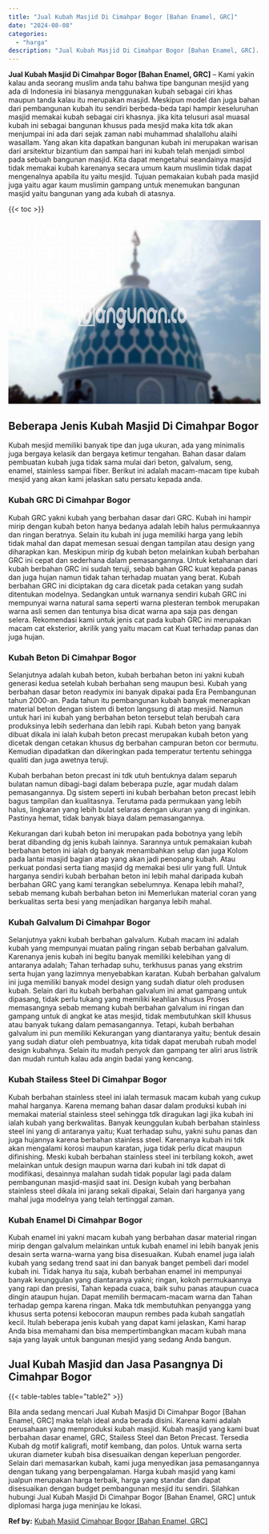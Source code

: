```yaml
---
title: "Jual Kubah Masjid Di Cimahpar Bogor [Bahan Enamel, GRC]"
date: "2024-08-08"
categories: 
  - "harga"
description: "Jual Kubah Masjid Di Cimahpar Bogor [Bahan Enamel, GRC]. Bila anda sedang mencari Jual Kubah Masjid Di Cimahpar Bogor [Bahan Enamel, GRC] maka telah ideal..."
---
```


**Jual Kubah Masjid Di Cimahpar Bogor \[Bahan Enamel, GRC\]** – Kami yakin kalau anda seorang muslim anda tahu bahwa tipe bangunan mesjid yang ada di Indonesia ini biasanya menggunakan kubah sebagai ciri khas maupun tanda kalau itu merupakan masjid. Meskipun model dan juga bahan dari pembangunan kubah itu sendiri berbeda-beda tapi hampir keseluruhan masjid memakai kubah sebagai ciri khasnya. jika kita telusuri asal muasal kubah ini sebagai bangunan khusus pada mesjid maka kita tdk akan menjumpai ini ada dari sejak zaman nabi muhammad shalallohu alaihi wasallam. Yang akan kita dapatkan bangunan kubah ini merupakan warisan dari arsitektur bizantium dan sampai hari ini kubah telah menjadi simbol pada sebuah bangunan masjid. Kita dapat mengetahui seandainya masjid tidak memakai kubah karenanya secara umum kaum muslimin tidak dapat mengenalnya apabila itu yaitu mesjid. Tujuan pemakaian kubah pada masjid juga yaitu agar kaum muslimin gampang untuk menemukan bangunan masjid yaitu bangunan yang ada kubah di atasnya.

{{< toc >}}

![Jual Kubah Masjid Di Cimahpar Bogor [Bahan Enamel, GRC]](/images/jual-kubah-masjid-44.png)

## Beberapa Jenis Kubah Masjid Di Cimahpar Bogor

Kubah mesjid memiliki banyak tipe dan juga ukuran, ada yang minimalis juga bergaya kelasik dan bergaya ketimur tengahan. Bahan dasar dalam pembuatan kubah juga tidak sama mulai dari beton, galvalum, seng, enamel, stainless sampai fiber. Berikut ini adalah macam-macam tipe kubah mesjid yang akan kami jelaskan satu persatu kepada anda.

### Kubah GRC Di Cimahpar Bogor

Kubah GRC yakni kubah yang berbahan dasar dari GRC. Kubah ini hampir mirip dengan kubah beton hanya bedanya adalah lebih halus permukaannya dan ringan beratnya. Selain itu kubah ini juga memiliki harga yang lebih tidak mahal dan dapat memesan sesuai dengan tampilan atau design yang diharapkan kan. Meskipun mirip dg kubah beton melainkan kubah berbahan GRC ini cepat dan sederhana dalam pemasangannya. Untuk ketahanan dari kubah berbahan GRC ini sudah teruji, sebab bahan GRC kuat kepada panas dan juga hujan namun tidak tahan terhadap muatan yang berat. Kubah berbahan GRC ini diciptakan dg cara dicetak pada cetakan yang sudah ditentukan modelnya. Sedangkan untuk warnanya sendiri kubah GRC ini mempunyai warna natural sama seperti warna plesteran tembok merupakan warna asli semen dan tentunya bisa dicat warna apa saja pas dengan selera. Rekomendasi kami untuk jenis cat pada kubah GRC ini merupakan macam cat eksterior, akrilik yang yaitu macam cat Kuat terhadap panas dan juga hujan.

### Kubah Beton Di Cimahpar Bogor

Selanjutnya adalah kubah beton, kubah berbahan beton ini yakni kubah generasi kedua setelah kubah berbahan seng maupun besi. Kubah yang berbahan dasar beton readymix ini banyak dipakai pada Era Pembangunan tahun 2000-an. Pada tahun itu pembangunan kubah banyak menerapkan material beton dengan sistem di beton langsung di atap mesjid. Namun untuk hari ini kubah yang berbahan beton tersebut telah berubah cara produksinya lebih sederhana dan lebih rapi. Kubah beton yang banyak dibuat dikala ini ialah kubah beton precast merupakan kubah beton yang dicetak dengan cetakan khusus dg berbahan campuran beton cor bermutu. Kemudian dipadatkan dan dikeringkan pada temperatur tertentu sehingga qualiti dan juga awetnya teruji.

Kubah berbahan beton precast ini tdk utuh bentuknya dalam separuh bulatan namun dibagi-bagi dalam beberapa puzle, agar mudah dalam pemasangannya. Dg sistem seperti ini kubah berbahan beton precast lebih bagus tampilan dan kualitasnya. Terutama pada permukaan yang lebih halus, lingkaran yang lebih bulat selaras dengan ukuran yang di inginkan. Pastinya hemat, tidak banyak biaya dalam pemasangannya.

Kekurangan dari kubah beton ini merupakan pada bobotnya yang lebih berat dibanding dg jenis kubah lainnya. Sarannya untuk pemakaian kubah berbahan beton ini ialah dg banyak menambahkan selup dan juga Kolom pada lantai masjid bagian atap yang akan jadi penopang kubah. Atau perkuat pondasi serta tiang masjid dg memakai besi ulir yang full. Untuk harganya sendiri kubah berbahan beton ini lebih mahal daripada kubah berbahan GRC yang kami terangkan sebelumnya. Kenapa lebih mahal?, sebab memang kubah berbahan beton ini Memerlukan material coran yang berkualitas serta besi yang menjadikan harganya lebih mahal.

### Kubah Galvalum Di Cimahpar Bogor

Selanjutnya yakni kubah berbahan galvalum. Kubah macam ini adalah kubah yang mempunyai muatan paling ringan sebab berbahan galvalum. Karenanya jenis kubah ini begitu banyak memiliki kelebihan yang di antaranya adalah; Tahan terhadap suhu, terkhusus panas yang ekstrim serta hujan yang lazimnya menyebabkan karatan. Kubah berbahan galvalum ini juga memiliki banyak model design yang sudah diatur oleh produsen kubah. Selain dari itu kubah berbahan galvalum ini amat gampang untuk dipasang, tidak perlu tukang yang memiliki keahlian khusus Proses memasangnya sebab memang kubah berbahan galvalum ini ringan dan gampang untuk di angkat ke atas mesjid, tidak membutuhkan skill khusus atau banyak tukang dalam pemasangannya. Tetapi, kubah berbahan galvalum ini pun memiliki Kekurangan yang diantaranya yaitu; bentuk desain yang sudah diatur oleh pembuatnya, kita tidak dapat merubah rubah model design kubahnya. Selain itu mudah penyok dan gampang ter aliri arus listrik dan mudah runtuh kalau ada angin badai yang kencang.

### Kubah Stailess Steel Di Cimahpar Bogor

Kubah berbahan stainless steel ini ialah termasuk macam kubah yang cukup mahal harganya. Karena memang bahan dasar dalam produksi kubah ini memakai material stainless steel sehingga tdk diragukan lagi jika kubah ini ialah kubah yang berkwalitas. Banyak keunggulan kubah berbahan stainless steel ini yang di antaranya yaitu; Kuat terhadap suhu, yakni suhu panas dan juga hujannya karena berbahan stainless steel. Karenanya kubah ini tdk akan mengalami korosi maupun karatan, juga tidak perlu dicat maupun difinishing. Meski kubah berbahan stainless steel ini terbilang kokoh, awet melainkan untuk design maupun warna dari kubah ini tdk dapat di modifikasi, desainnya malahan sudah tidak popular lagi pada dalam pembangunan masjid-masjid saat ini. Design kubah yang berbahan stainless steel dikala ini jarang sekali dipakai, Selain dari harganya yang mahal juga modelnya yang telah tertinggal zaman.

### Kubah Enamel Di Cimahpar Bogor

Kubah enamel ini yakni macam kubah yang berbahan dasar material ringan mirip dengan galvalum melainkan untuk kubah enamel ini lebih banyak jenis desain serta warna-warna yang bisa disesuaikan. Kubah enamel juga ialah kubah yang sedang trend saat ini dan banyak banget pembeli dari model kubah ini. Tidak hanya itu saja, kubah berbahan enamel ini mempunyai banyak keunggulan yang diantaranya yakni; ringan, kokoh permukaannya yang rapi dan presisi, Tahan kepada cuaca, baik suhu panas ataupun cuaca dingin ataupun hujan. Dapat memilih bermacam-macam warna dan Tahan terhadap gempa karena ringan. Maka tdk membutuhkan penyangga yang khusus serta potensi kebocoran maupun rembes pada kubah sangatlah kecil. Itulah beberapa jenis kubah yang dapat kami jelaskan, Kami harap Anda bisa memahami dan bisa mempertimbangkan macam kubah mana saja yang layak untuk bangunan mesjid yang sedang Anda bangun.

## Jual Kubah Masjid dan Jasa Pasangnya Di Cimahpar Bogor

{{< table-tables table="table2" >}}

Bila anda sedang mencari Jual Kubah Masjid Di Cimahpar Bogor \[Bahan Enamel, GRC\] maka telah ideal anda berada disini. Karena kami adalah perusahaan yang memproduksi kubah masjid. Kubah masjid yang kami buat berbahan dasar enamel, GRC, Stailess Steel dan Beton Precast. Tersedia Kubah dg motif kaligrafi, motif kembang, dan polos. Untuk warna serta ukuran diameter kubah bisa disesuaikan dengan keperluan pengorder. Selain dari memasarkan kubah, kami juga menyedikan jasa pemasangannya dengan tukang yang berpengalaman. Harga kubah masjid yang kami jualpun merupakan harga terbaik, harga yang standar dan dapat disesuaikan dengan budget pembangunan mesjid itu sendiri. Silahkan hubungi Jual Kubah Masjid Di Cimahpar Bogor \[Bahan Enamel, GRC\] untuk diplomasi harga juga meninjau ke lokasi.

**Ref by:** [Kubah Masjid Cimahpar Bogor [Bahan Enamel, GRC]](https://id.wikipedia.org/wiki/Kubah)

